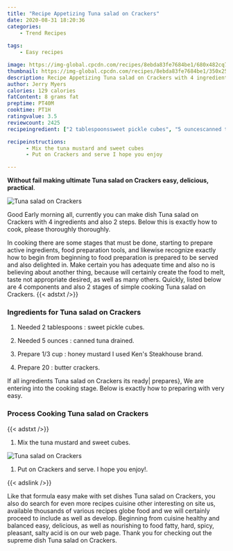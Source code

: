 ```yaml
---
title: "Recipe Appetizing Tuna salad on Crackers"
date: 2020-08-31 18:20:36
categories:
    - Trend Recipes
    
tags:
    - Easy recipes

image: https://img-global.cpcdn.com/recipes/8ebda83fe7684be1/680x482cq70/tuna-salad-on-crackers-recipe-main-photo.jpg
thumbnail: https://img-global.cpcdn.com/recipes/8ebda83fe7684be1/350x250cq70/tuna-salad-on-crackers-recipe-main-photo.jpg
description: Recipe Appetizing Tuna salad on Crackers with 4 ingredients and 2 stages of easy cooking.
author: Jerry Myers
calories: 129 calories
fatContent: 8 grams fat
preptime: PT40M
cooktime: PT1H
ratingvalue: 3.5
reviewcount: 2425
recipeingredient: ["2 tablespoonssweet pickle cubes", "5 ouncescanned tuna drained", "1/3 cuphoney mustard I used Kens Steakhouse brand", "20butter crackers"]

recipeinstructions: 
      - Mix the tuna mustard and sweet cubes 
      - Put on Crackers and serve I hope you enjoy

---
```




**Without fail making ultimate Tuna salad on Crackers easy, delicious, practical**. 


![Tuna salad on Crackers](https://img-global.cpcdn.com/recipes/8ebda83fe7684be1/680x482cq70/tuna-salad-on-crackers-recipe-main-photo.jpg "Tuna salad on Crackers")




Good Early morning all, currently you can make dish Tuna salad on Crackers with 4 ingredients and also 2 steps. Below this is exactly how to cook, please thoroughly thoroughly.

In cooking there are some stages that must be done, starting to prepare active ingredients, food preparation tools, and likewise recognize exactly how to begin from beginning to food preparation is prepared to be served and also delighted in. Make certain you has adequate time and also no is believing about another thing, because will certainly create the food to melt, taste not appropriate desired, as well as many others. Quickly, listed below are 4 components and also 2 stages of simple cooking Tuna salad on Crackers.
{{< adstxt />}}

### Ingredients for Tuna salad on Crackers


1. Needed 2 tablespoons : sweet pickle cubes.

1. Needed 5 ounces : canned tuna drained.

1. Prepare 1/3 cup : honey mustard I used Ken&#39;s Steakhouse brand.

1. Prepare 20 : butter crackers.



If all ingredients Tuna salad on Crackers its ready| prepares}, We are entering into the cooking stage. Below is exactly how to preparing with very easy.

### Process Cooking Tuna salad on Crackers

{{< adstxt />}}


1. Mix the tuna mustard and sweet cubes.



![Tuna salad on Crackers](https://img-global.cpcdn.com/steps/79db6d7b79ddb8b3/160x128cq70/tuna-salad-on-crackers-recipe-step-1-photo.jpg" "Tuna salad on Crackers")



1. Put on Crackers and serve. I hope you enjoy!.





{{< adslink />}}

Like that formula easy make with set dishes Tuna salad on Crackers, you also do search for even more recipes cuisine other interesting on site us, available thousands of various recipes globe food and we will certainly proceed to include as well as develop. Beginning from cuisine healthy and balanced easy, delicious, as well as nourishing to food fatty, hard, spicy, pleasant, salty acid is on our web page. Thank you for checking out the supreme dish Tuna salad on Crackers.
